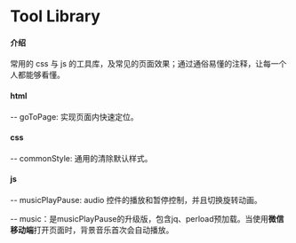 # Tool Library

#### 介绍

常用的 css 与 js 的工具库，及常见的页面效果；通过通俗易懂的注释，让每一个人都能够看懂。

#### html

-- goToPage: 实现页面内快速定位。

#### css

-- commonStyle: 通用的清除默认样式。

#### js

-- musicPlayPause: audio 控件的播放和暂停控制，并且切换旋转动画。

-- music：是musicPlayPause的升级版，包含jq、perload预加载。当使用**微信移动端**打开页面时，背景音乐首次会自动播放。 